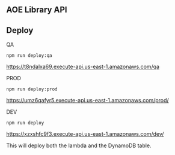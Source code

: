 ## AOE Library API

## Deploy

QA
```
npm run deploy:qa
```
https://t8ndalxa69.execute-api.us-east-1.amazonaws.com/qa

PROD
```
npm run deploy:prod
```
https://umz6qafyr5.execute-api.us-east-1.amazonaws.com/prod/

DEV
```
npm run deploy
```


https://xzxshfc9f3.execute-api.us-east-1.amazonaws.com/dev/



This will deploy both the lambda and the DynamoDB table.
